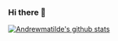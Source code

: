 ### Hi there 👋

<!--
**Andrewmatilde/Andrewmatilde** is a ✨ _special_ ✨ repository because its `README.md` (this file) appears on your GitHub profile.

Here are some ideas to get you started:

- 🔭 I’m currently working on ...
- 🌱 I’m currently learning ...
- 👯 I’m looking to collaborate on ...
- 🤔 I’m looking for help with ...
- 💬 Ask me about ...
- 📫 How to reach me: ...
- 😄 Pronouns: ...
- ⚡ Fun fact: ...
-->
[![Andrewmatilde's github stats](https://github-readme-stats.vercel.app/api?username=Andrewmatilde&show_icons=true&&count_private=true)](https://github.com/anuraghazra/github-readme-stats)

<!--
[![Top Langs](https://github-readme-stats.vercel.app/api/top-langs/?username=Andrewmatilde&langs_count=5&&layout=compact)](https://github.com/anuraghazra/github-readme-stats)
-->
